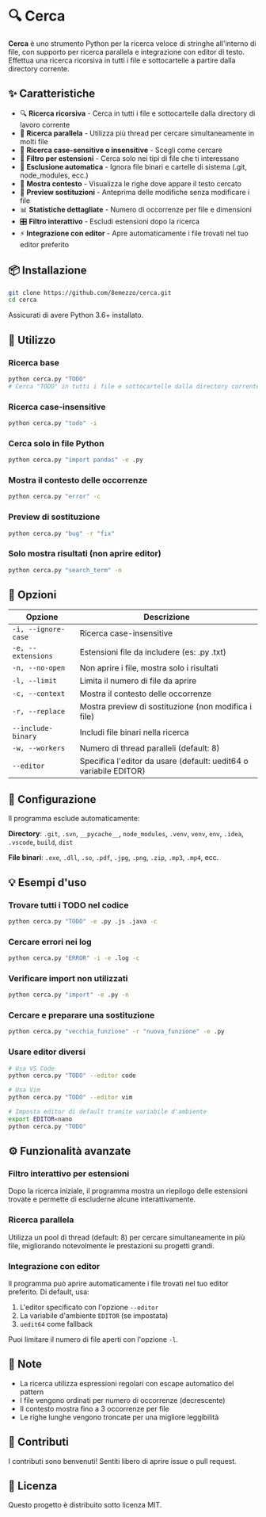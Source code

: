 # 🔍 Cerca

**Cerca** è uno strumento Python per la ricerca veloce di stringhe all'interno di file, con supporto per ricerca parallela e integrazione con editor di testo. Effettua una ricerca ricorsiva in tutti i file e sottocartelle a partire dalla directory corrente.

## ✨ Caratteristiche

- 🔍 **Ricerca ricorsiva** - Cerca in tutti i file e sottocartelle dalla directory di lavoro corrente
- 🚀 **Ricerca parallela** - Utilizza più thread per cercare simultaneamente in molti file
- 🎯 **Ricerca case-sensitive o insensitive** - Scegli come cercare
- 📁 **Filtro per estensioni** - Cerca solo nei tipi di file che ti interessano
- 🚫 **Esclusione automatica** - Ignora file binari e cartelle di sistema (.git, node_modules, ecc.)
- 📝 **Mostra contesto** - Visualizza le righe dove appare il testo cercato
- 🔄 **Preview sostituzioni** - Anteprima delle modifiche senza modificare i file
- 📊 **Statistiche dettagliate** - Numero di occorrenze per file e dimensioni
- 🎛️ **Filtro interattivo** - Escludi estensioni dopo la ricerca
- ⚡ **Integrazione con editor** - Apre automaticamente i file trovati nel tuo editor preferito

## 📦 Installazione

```bash
git clone https://github.com/8emezzo/cerca.git
cd cerca
```

Assicurati di avere Python 3.6+ installato.

## 🚀 Utilizzo

### Ricerca base
```bash
python cerca.py "TODO"
# Cerca "TODO" in tutti i file e sottocartelle dalla directory corrente
```

### Ricerca case-insensitive
```bash
python cerca.py "todo" -i
```

### Cerca solo in file Python
```bash
python cerca.py "import pandas" -e .py
```

### Mostra il contesto delle occorrenze
```bash
python cerca.py "error" -c
```

### Preview di sostituzione
```bash
python cerca.py "bug" -r "fix"
```

### Solo mostra risultati (non aprire editor)
```bash
python cerca.py "search_term" -n
```

## 🎯 Opzioni

| Opzione | Descrizione |
|---------|-------------|
| `-i, --ignore-case` | Ricerca case-insensitive |
| `-e, --extensions` | Estensioni file da includere (es: .py .txt) |
| `-n, --no-open` | Non aprire i file, mostra solo i risultati |
| `-l, --limit` | Limita il numero di file da aprire |
| `-c, --context` | Mostra il contesto delle occorrenze |
| `-r, --replace` | Mostra preview di sostituzione (non modifica i file) |
| `--include-binary` | Includi file binari nella ricerca |
| `-w, --workers` | Numero di thread paralleli (default: 8) |
| `--editor` | Specifica l'editor da usare (default: uedit64 o variabile EDITOR) |

## 🔧 Configurazione

Il programma esclude automaticamente:

**Directory**: `.git`, `.svn`, `__pycache__`, `node_modules`, `.venv`, `venv`, `env`, `.idea`, `.vscode`, `build`, `dist`

**File binari**: `.exe`, `.dll`, `.so`, `.pdf`, `.jpg`, `.png`, `.zip`, `.mp3`, `.mp4`, ecc.

## 💡 Esempi d'uso

### Trovare tutti i TODO nel codice
```bash
python cerca.py "TODO" -e .py .js .java -c
```

### Cercare errori nei log
```bash
python cerca.py "ERROR" -i -e .log -c
```

### Verificare import non utilizzati
```bash
python cerca.py "import" -e .py -n
```

### Cercare e preparare una sostituzione
```bash
python cerca.py "vecchia_funzione" -r "nuova_funzione" -e .py
```

### Usare editor diversi
```bash
# Usa VS Code
python cerca.py "TODO" --editor code

# Usa Vim
python cerca.py "TODO" --editor vim

# Imposta editor di default tramite variabile d'ambiente
export EDITOR=nano
python cerca.py "TODO"
```

## ⚙️ Funzionalità avanzate

### Filtro interattivo per estensioni
Dopo la ricerca iniziale, il programma mostra un riepilogo delle estensioni trovate e permette di escluderne alcune interattivamente.

### Ricerca parallela
Utilizza un pool di thread (default: 8) per cercare simultaneamente in più file, migliorando notevolmente le prestazioni su progetti grandi.

### Integrazione con editor
Il programma può aprire automaticamente i file trovati nel tuo editor preferito. Di default, usa:
1. L'editor specificato con l'opzione `--editor`
2. La variabile d'ambiente `EDITOR` (se impostata)
3. `uedit64` come fallback

Puoi limitare il numero di file aperti con l'opzione `-l`.

## 📝 Note

- La ricerca utilizza espressioni regolari con escape automatico del pattern
- I file vengono ordinati per numero di occorrenze (decrescente)
- Il contesto mostra fino a 3 occorrenze per file
- Le righe lunghe vengono troncate per una migliore leggibilità

## 🤝 Contributi

I contributi sono benvenuti! Sentiti libero di aprire issue o pull request.

## 📄 Licenza

Questo progetto è distribuito sotto licenza MIT.